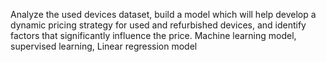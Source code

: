 Analyze the used devices dataset, build a model which will help develop a dynamic pricing strategy for used and refurbished devices, and identify factors that significantly influence the price.
Machine learning model, supervised learning, Linear regression model
